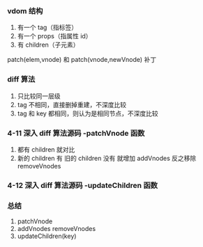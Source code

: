 ### vdom 结构

1. 有一个 tag（指标签）
2. 有一个 props（指属性 id）
3. 有 children（子元素）

patch(elem,vnode) 和 patch(vnode,newVnode)   补丁

### diff 算法

1. 只比较同一层级
2. tag 不相同，直接删掉重建，不深度比较
3. tag 和 key 都相同，则认为是相同节点，不深度比较

### 4-11 深入 diff 算法源码 -patchVnode 函数

1. 都有 children 就对比
2. 新的 children 有 旧的 children 没有 就增加 addVnodes 反之移除 removeVnodes

### 4-12 深入 diff 算法源码 -updateChildren 函数

### 总结

1. patchVnode
2. addVnodes  removeVnodes
3. updateChildren(key)
